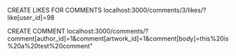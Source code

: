 CREATE LIKES FOR COMMENTS
localhost:3000/comments/3/likes/?like[user_id]=98 

CREATE COMMENT
localhost:3000/comments/?comment[author_id]=1&comment[artwork_id]=1&comment[body]=this%20is%20a%20test%20comment"